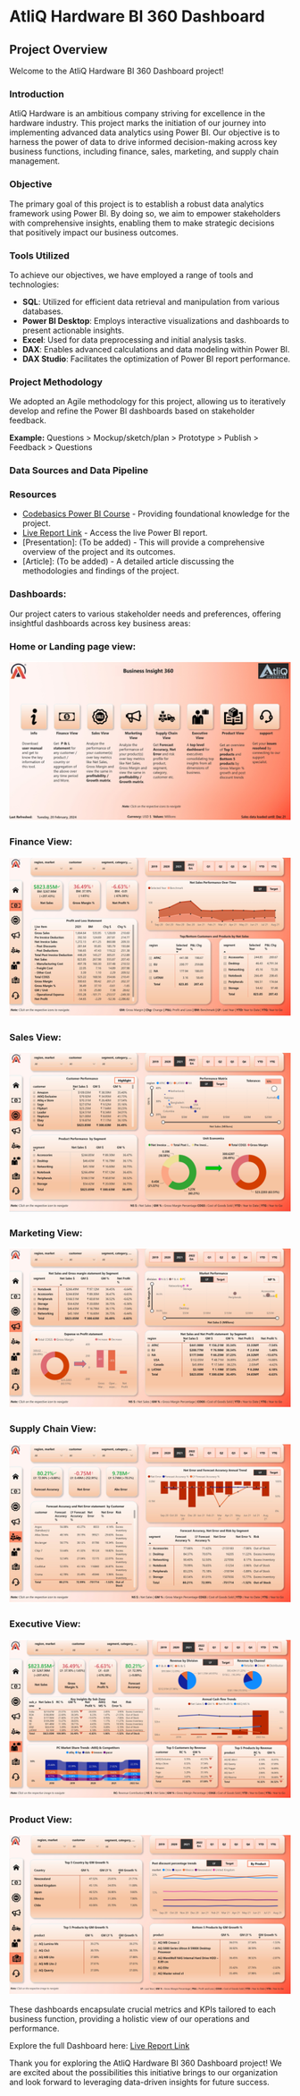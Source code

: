 # AtliQ Hardware BI 360 Dashboard

## Project Overview

Welcome to the AtliQ Hardware BI 360 Dashboard project! 

### Introduction
AtliQ Hardware is an ambitious company striving for excellence in the hardware industry. This project marks the initiation of our journey into implementing advanced data analytics using Power BI. Our objective is to harness the power of data to drive informed decision-making across key business functions, including finance, sales, marketing, and supply chain management.

### Objective
The primary goal of this project is to establish a robust data analytics framework using Power BI. By doing so, we aim to empower stakeholders with comprehensive insights, enabling them to make strategic decisions that positively impact our business outcomes.

### Tools Utilized
To achieve our objectives, we have employed a range of tools and technologies:

- **SQL**: Utilized for efficient data retrieval and manipulation from various databases.
- **Power BI Desktop**: Employs interactive visualizations and dashboards to present actionable insights.
- **Excel**: Used for data preprocessing and initial analysis tasks.
- **DAX**: Enables advanced calculations and data modeling within Power BI.
- **DAX Studio**: Facilitates the optimization of Power BI report performance.

### Project Methodology
We adopted an Agile methodology for this project, allowing us to iteratively develop and refine the Power BI dashboards based on stakeholder feedback.

**Example:**
Questions > Mockup/sketch/plan > Prototype > Publish > Feedback > Questions 

### Data Sources and Data Pipeline

### Resources
- [Codebasics Power BI Course](https://codebasics.io/courses/power-bi-data-analysis-with-end-to-end-project) - Providing foundational knowledge for the project.
- [Live Report Link](https://app.powerbi.com/view?r=eyJrIjoiZDk3YTlhNWItYTY0MC00NWI0LWFhODktZDA4NzhhYzE0MmE2IiwidCI6ImM2ZTU0OWIzLTVmNDUtNDAzMi1hYWU5LWQ0MjQ0ZGM1YjJjNCJ9&pageName=ReportSection03c354455aa706134252) - Access the live Power BI report.
- [Presentation]: (To be added) - This will provide a comprehensive overview of the project and its outcomes.
- [Article]: (To be added) - A detailed article discussing the methodologies and findings of the project.

### Dashboards:

Our project caters to various stakeholder needs and preferences, offering insightful dashboards across key business areas: 

### Home or Landing page view:
![Home Page View](dashboard_images/buisness_360_page-0001.jpg)

### Finance View:
![Finance View](dashboard_images/buisness_360_page-0002.jpg)
 
### Sales View:
![Sales View](dashboard_images/buisness_360_page-0003.jpg)
 
### Marketing View:
![Marketing View](dashboard_images/buisness_360_page-0004.jpg)
 
### Supply Chain View:
![Supply Chain View](dashboard_images/buisness_360_page-0005.jpg)

### Executive View:
![Executive View](dashboard_images/buisness_360_page-0006.jpg)

### Product View:
![Product View](dashboard_images/buisness_360_page-0007.jpg)


These dashboards encapsulate crucial metrics and KPIs tailored to each business function, providing a holistic view of our operations and performance.

Explore the full Dashboard here:  [Live Report Link](https://app.powerbi.com/view?r=eyJrIjoiZDk3YTlhNWItYTY0MC00NWI0LWFhODktZDA4NzhhYzE0MmE2IiwidCI6ImM2ZTU0OWIzLTVmNDUtNDAzMi1hYWU5LWQ0MjQ0ZGM1YjJjNCJ9&pageName=ReportSection03c354455aa706134252)

Thank you for exploring the AtliQ Hardware BI 360 Dashboard project! We are excited about the possibilities this initiative brings to our organization and look forward to leveraging data-driven insights for future success.